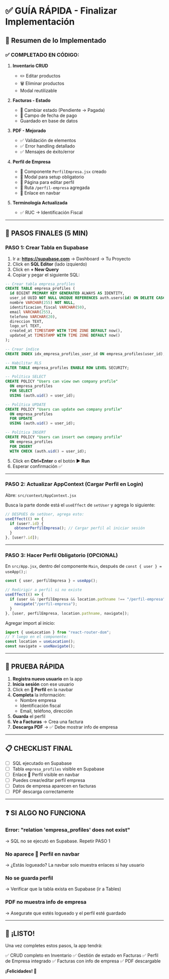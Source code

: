 # ✅ GUÍA RÁPIDA - Finalizar Implementación

## 🎯 Resumen de lo Implementado

### ✅ **COMPLETADO EN CÓDIGO:**

1. **Inventario CRUD**
   - ✏️ Editar productos
   - 🗑️ Eliminar productos
   - Modal reutilizable

2. **Facturas - Estado**
   - 🔄 Cambiar estado (Pendiente → Pagada)
   - 📅 Campo de fecha de pago
   - Guardado en base de datos

3. **PDF - Mejorado**
   - ✅ Validación de elementos
   - ✅ Error handling detallado
   - ✅ Mensajes de éxito/error

4. **Perfil de Empresa**
   - 🏢 Componente `PerfilEmpresa.jsx` creado
   - 📝 Modal para setup obligatorio
   - 📄 Página para editar perfil
   - 🔗 Ruta `/perfil-empresa` agregada
   - 🧭 Enlace en navbar

5. **Terminología Actualizada**
   - ✅ RUC → Identificación Fiscal

---

## 🚀 PASOS FINALES (5 MIN)

### PASO 1: Crear Tabla en Supabase

1. Ir a: **https://supabase.com** → Dashboard → Tu Proyecto
2. Click en **SQL Editor** (lado izquierdo)
3. Click en **+ New Query**
4. Copiar y pegar el siguiente SQL:

```sql
-- Crear tabla empresa_profiles
CREATE TABLE empresa_profiles (
  id BIGINT PRIMARY KEY GENERATED ALWAYS AS IDENTITY,
  user_id UUID NOT NULL UNIQUE REFERENCES auth.users(id) ON DELETE CASCADE,
  nombre VARCHAR(255) NOT NULL,
  identificacion_fiscal VARCHAR(50),
  email VARCHAR(255),
  telefono VARCHAR(20),
  direccion TEXT,
  logo_url TEXT,
  created_at TIMESTAMP WITH TIME ZONE DEFAULT now(),
  updated_at TIMESTAMP WITH TIME ZONE DEFAULT now()
);

-- Crear índice
CREATE INDEX idx_empresa_profiles_user_id ON empresa_profiles(user_id);

-- Habilitar RLS
ALTER TABLE empresa_profiles ENABLE ROW LEVEL SECURITY;

-- Política SELECT
CREATE POLICY "Users can view own company profile"
  ON empresa_profiles
  FOR SELECT
  USING (auth.uid() = user_id);

-- Política UPDATE
CREATE POLICY "Users can update own company profile"
  ON empresa_profiles
  FOR UPDATE
  USING (auth.uid() = user_id);

-- Política INSERT
CREATE POLICY "Users can insert own company profile"
  ON empresa_profiles
  FOR INSERT
  WITH CHECK (auth.uid() = user_id);
```

5. Click en **Ctrl+Enter** o el botón **▶️ Run**
6. Esperar confirmación ✅

---

### PASO 2: Actualizar AppContext (Cargar Perfil en Login)

Abre: `src/context/AppContext.jsx`

Busca la parte donde está el `useEffect` de `setUser` y agrega lo siguiente:

```javascript
// DESPUÉS de setUser, agrega esto:
useEffect(() => {
  if (user?.id) {
    obtenerPerfilEmpresa(); // Cargar perfil al iniciar sesión
  }
}, [user?.id]);
```

---

### PASO 3: Hacer Perfil Obligatorio (OPCIONAL)

En `src/App.jsx`, dentro del componente `Main`, después de `const { user } = useApp();`:

```javascript
const { user, perfilEmpresa } = useApp();

// Redirigir a perfil si no existe
useEffect(() => {
  if (user && !perfilEmpresa && location.pathname !== "/perfil-empresa") {
    navigate("/perfil-empresa");
  }
}, [user, perfilEmpresa, location.pathname, navigate]);
```

Agregar import al inicio:
```javascript
import { useLocation } from "react-router-dom";
// Y luego en el componente:
const location = useLocation();
const navigate = useNavigate();
```

---

## 🧪 PRUEBA RÁPIDA

1. **Registra nuevo usuario** en la app
2. **Inicia sesión** con ese usuario
3. Click en **🏢 Perfil** en la navbar
4. **Completa** la información:
   - Nombre empresa
   - Identificación fiscal
   - Email, teléfono, dirección
5. **Guarda** el perfil
6. **Ve a Facturas** → Crea una factura
7. **Descarga PDF** → ✅ Debe mostrar info de empresa

---

## 📋 CHECKLIST FINAL

- [ ] SQL ejecutado en Supabase
- [ ] Tabla `empresa_profiles` visible en Supabase
- [ ] Enlace 🏢 Perfil visible en navbar
- [ ] Puedes crear/editar perfil empresa
- [ ] Datos de empresa aparecen en facturas
- [ ] PDF descarga correctamente

---

## ❓ SI ALGO NO FUNCIONA

### Error: "relation 'empresa_profiles' does not exist"
→ SQL no se ejecutó en Supabase. Repetir PASO 1

### No aparece 🏢 Perfil en navbar
→ ¿Estás logueado? La navbar solo muestra enlaces si hay usuario

### No se guarda perfil
→ Verificar que la tabla exista en Supabase (ir a Tables)

### PDF no muestra info de empresa
→ Asegurate que estés logueado y el perfil esté guardado

---

## 🎉 ¡LISTO!

Una vez completes estos pasos, la app tendrá:

✅ CRUD completo en Inventario
✅ Gestión de estado en Facturas
✅ Perfil de Empresa integrado
✅ Facturas con info de empresa
✅ PDF descargable

**¡Felicidades! 🚀**
